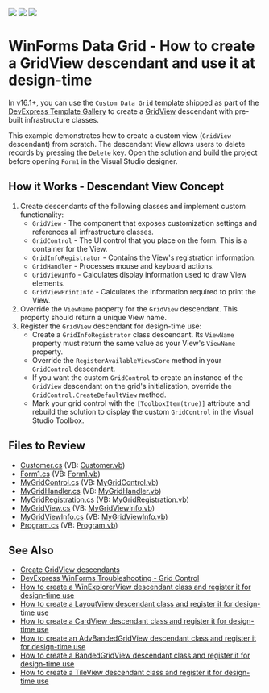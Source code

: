 <!-- default badges list -->
![](https://img.shields.io/endpoint?url=https://codecentral.devexpress.com/api/v1/VersionRange/128626635/16.1.4%2B)
[![](https://img.shields.io/badge/Open_in_DevExpress_Support_Center-FF7200?style=flat-square&logo=DevExpress&logoColor=white)](https://supportcenter.devexpress.com/ticket/details/E900)
[![](https://img.shields.io/badge/📖_How_to_use_DevExpress_Examples-e9f6fc?style=flat-square)](https://docs.devexpress.com/GeneralInformation/403183)
<!-- default badges end -->

# WinForms Data Grid - How to create a GridView descendant and use it at design-time

In v16.1+, you can use the `Custom Data Grid` template shipped as part of the [DevExpress Template Gallery](https://docs.devexpress.com/WindowsForms/16492/whats-installed/template-gallery) to create a [GridView](https://docs.devexpress.com/WindowsForms/DevExpress.XtraGrid.Views.Grid.GridView) descendant with pre-built infrastructure classes.

This example demonstrates how to create a custom view (`GridView` descendant) from scratch. The descendant View allows users to delete records by pressing the `Delete` key. Open the solution and build the project before opening `Form1` in the Visual Studio designer.

## How it Works - Descendant View Concept

1. Create descendants of the following classes and implement custom functionality:
    * `GridView` - The component that exposes customization settings and references all infrastructure classes.
    * `GridControl` - The UI control that you place on the form. This is a container for the View.
    * `GridInfoRegistrator` - Contains the View's registration information.
    * `GridHandler` - Processes mouse and keyboard actions.
    * `GridViewInfo` - Calculates display information used to draw View elements.
    * `GridViewPrintInfo` - Calculates the information required to print the View.
2. Override the `ViewName` property for the `GridView` descendant. This property should return a unique View name.
3. Register the `GridView` descendant for design-time use:
    * Create a `GridInfoRegistrator` class descendant. Its `ViewName` property must return the same value as your View's `ViewName` property.
    * Override the `RegisterAvailableViewsCore` method in your `GridControl` descendant.
    * If you want the custom `GridControl` to create an instance of the `GridView` descendant on the grid's initialization, override the `GridControl.CreateDefaultView` method.
    * Mark your grid control with the `[ToolboxItem(true)]` attribute and rebuild the solution to display the custom `GridControl` in the Visual Studio Toolbox.

<!-- default file list -->
## Files to Review

* [Customer.cs](./CS/MyXtraGrid/Customer.cs) (VB: [Customer.vb](./VB/MyXtraGrid/Customer.vb))
* [Form1.cs](./CS/MyXtraGrid/Form1.cs) (VB: [Form1.vb](./VB/MyXtraGrid/Form1.vb))
* [MyGridControl.cs](./CS/MyXtraGrid/MyGridControl.cs) (VB: [MyGridControl.vb](./VB/MyXtraGrid/MyGridControl.vb))
* [MyGridHandler.cs](./CS/MyXtraGrid/MyGridHandler.cs) (VB: [MyGridHandler.vb](./VB/MyXtraGrid/MyGridHandler.vb))
* [MyGridRegistration.cs](./CS/MyXtraGrid/MyGridRegistration.cs) (VB: [MyGridRegistration.vb](./VB/MyXtraGrid/MyGridRegistration.vb))
* [MyGridView.cs](./CS/MyXtraGrid/MyGridView.cs) (VB: [MyGridViewInfo.vb](./VB/MyXtraGrid/MyGridViewInfo.vb))
* [MyGridViewInfo.cs](./CS/MyXtraGrid/MyGridViewInfo.cs) (VB: [MyGridViewInfo.vb](./VB/MyXtraGrid/MyGridViewInfo.vb))
* [Program.cs](./CS/MyXtraGrid/Program.cs) (VB: [Program.vb](./VB/MyXtraGrid/Program.vb))
<!-- default file list end -->

## See Also
- [Create GridView descendants](https://www.devexpress.com/Support/Center/p/A859)
- [DevExpress WinForms Troubleshooting - Grid Control](https://go.devexpress.com/CheatSheets_WinForms_Examples_T934742.aspx)
- [How to create a WinExplorerView descendant class and register it for design-time use](https://www.devexpress.com/Support/Center/p/T122347)
- [How to create a LayoutView descendant class and register it for design-time use](https://www.devexpress.com/Support/Center/p/T122335)
- [How to create a CardView descendant class and register it for design-time use](https://www.devexpress.com/Support/Center/p/T122333)
- [How to create an AdvBandedGridView descendant class and register it for design-time use](https://www.devexpress.com/Support/Center/p/T122322)
- [How to create a BandedGridView descendant class and register it for design-time use](https://www.devexpress.com/Support/Center/p/T122275)
- [How to create a TileView descendant class and register it for design-time use](https://www.devexpress.com/Support/Center/p/T233168)


